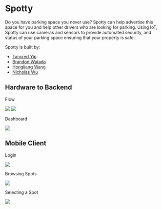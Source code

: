 # Spotty

Do you have parking space you never use? Spotty can help advertise this space for you and help other drivers who are looking for parking. Using IoT, Spotty can use cameras and sensors to provide automated security, and status of your parking space ensuring that your property is safe.

Spotty is built by:

* [Tancred Yip](https://github.com/tancredyip)
* [Brandon Watada](https://github.com/Bwatada)
* [Hongliang Wang](https://github.com/hongliangW)
* [Nicholas Wu](https://github.com/nickwu241)

## Hardware to Backend

Flow

<img src="https://raw.githubusercontent.com/nickwu241/spotty/master/demo/raspberry-pi-flow.png" />
<img src="https://raw.githubusercontent.com/nickwu241/spotty/master/demo/orange-pi-flow.png" />

Dashboard

<img src="https://raw.githubusercontent.com/nickwu241/spotty/master/demo/raspberry-pi-dashboard.png" />

## Mobile Client

Login

<img src="https://raw.githubusercontent.com/nickwu241/spotty/master/demo/mobile-login.png" />

Browsing Spots

<img src="https://raw.githubusercontent.com/nickwu241/spotty/master/demo/mobile-browse.png" />

Selecting a Spot

<img src="https://raw.githubusercontent.com/nickwu241/spotty/master/demo/mobile-select.png" />
